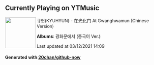 ## Currently Playing on YTMusic

[<img align="left" width="100" src="https://lh3.googleusercontent.com/fsM2Yvp14NtSyIXVRVzh5pLrNo-pa_GEnt51huzXI8WPd3K7WBLpl-0OsTIUbQCQP_vOkL5Pvwsd5rZhHA">](https://music.youtube.com/watch?v=Rd-t_F0otFQ)

규현(KYUHYUN) - 在光化门 At Gwanghwamun (Chinese Version)

**Albums**: 광화문에서 (중국어 Ver.)

Last updated at 03/12/2021 14:09

#### Generated with [20chan/github-now](https://github.com/20chan/github-now)


<!--
**20chan/20chan** is a ✨ _special_ ✨ repository because its `README.md` (this file) appears on your GitHub profile.

Here are some ideas to get you started:

- 🔭 I’m currently working on ...
- 🌱 I’m currently learning ...
- 👯 I’m looking to collaborate on ...
- 🤔 I’m looking for help with ...
- 💬 Ask me about ...
- 📫 How to reach me: ...
- 😄 Pronouns: ...
- ⚡ Fun fact: ...
-->
